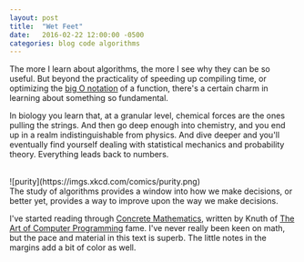 ```yaml
---
layout: post
title:  "Wet Feet"
date:   2016-02-22 12:00:00 -0500
categories: blog code algorithms
---
```

The more I learn about algorithms, the more I see why they can be so useful. But beyond the practicality of speeding up compiling time, or optimizing the [big O notation] of a function, there's a certain charm in learning about something so fundamental.

In biology you learn that, at a granular level, chemical forces are the ones pulling the strings. And then go deep enough into chemistry, and you end up in a realm indistinguishable from physics. And dive deeper and you'll eventually find yourself dealing with statistical mechanics and probability theory. Everything leads back to numbers.

<br>
![purity](https://imgs.xkcd.com/comics/purity.png)

<br>
The study of algorithms provides a window into how we make decisions, or better yet, provides a way to improve upon the way we make decisions.

I've started reading through [Concrete Mathematics], written by Knuth of [The Art of Computer Programming] fame. I've never really been keen on math, but the pace and material in this text is superb. The little notes in the margins add a bit of color as well.


[Concrete Mathematics]: https://en.wikipedia.org/wiki/Concrete_Mathematics
[big O notation]: https://en.wikipedia.org/wiki/Big_O_notation
[The Art of Computer Programming]: https://en.wikipedia.org/wiki/The_Art_of_Computer_Programming
